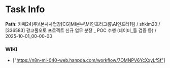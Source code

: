 # Task Info

**Path:** 카페24(주)\본사사업장\[CG]MI본부\MI인프라그룹\AI인프라1팀 / shkim20 / [336583] 광고풀오토 프로젝트 신규 업무 분장 _ POC 수행 (데이터_툴 검증 등) / 2025-10-01_00-00-00

### WIKI
- ["https://n8n-mi-040-web.hanpda.com/workflow/7OMNPV6YcXxyLfSf"]

